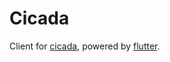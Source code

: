 # Cicada

Client for [cicada](https://github.com/mebtte/cicada), powered by [flutter](https://flutter.dev).
